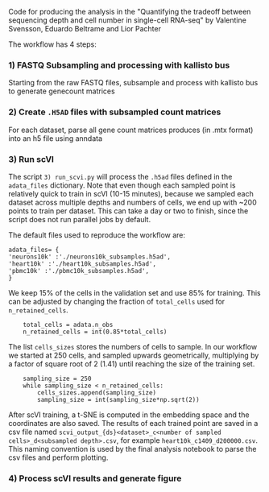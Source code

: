 Code for producing the analysis in the "Quantifying the tradeoff between sequencing depth and cell number in single-cell RNA-seq" by Valentine Svensson, Eduardo Beltrame and Lior Pachter


The workflow has 4 steps:

### 1) FASTQ Subsampling and processing with kallisto bus 

Starting from the raw FASTQ files, subsample and process with kallisto bus to generate genecount matrices

### 2) Create `.H5AD` files with subsampled count matrices

For each dataset, parse all gene count matrices produces (in  .mtx format) into an h5 file using anndata 

### 3) Run scVI

The script `3) run_scvi.py` will process the `.h5ad` files defined in the `adata_files` dictionary. Note that even though each sampled point is relatively quick to train in scVI (10-15 minutes), because we sampled each dataset across multiple depths and numbers of cells, we end up with ~200 points to train per dataset. This can take a day or two to finish, since the script does not run parallel jobs by default. 


The default files used to reproduce the workflow are:
```
adata_files= {
'neurons10k' :'./neurons10k_subsamples.h5ad',     
'heart10k' :'./heart10k_subsamples.h5ad',
'pbmc10k' :'./pbmc10k_subsamples.h5ad',    
}
```

We keep 15% of the cells in the validation set and use 85% for training. This can be adjusted by changing the fraction of `total_cells` used for `n_retained_cells`.
```
    total_cells = adata.n_obs
    n_retained_cells = int(0.85*total_cells)
```

The list `cells_sizes` stores the numbers of cells to sample. In our workflow we started at 250 cells, and sampled upwards geometrically, multiplying by a factor of square root of 2 (1.41) until reaching the size of the training set.   

```
    sampling_size = 250
    while sampling_size < n_retained_cells:
        cells_sizes.append(sampling_size)
        sampling_size = int(sampling_size*np.sqrt(2))
```
After scVI training, a t-SNE is computed in the embedding space and the coordinates are also saved. 
The results of each trained point are saved in a csv file named `scvi_output_{ds}<dataset>_c<number of sampled cells>_d<subsampled depth>.csv`, for example `heart10k_c1409_d200000.csv`. This naming convention is used by the final analysis notebook to parse the csv files and perform plotting.

### 4) Process scVI results and generate figure
